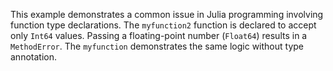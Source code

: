 This example demonstrates a common issue in Julia programming involving function type declarations.  The `myfunction2` function is declared to accept only `Int64` values. Passing a floating-point number (`Float64`) results in a `MethodError`. The `myfunction` demonstrates the same logic without type annotation.